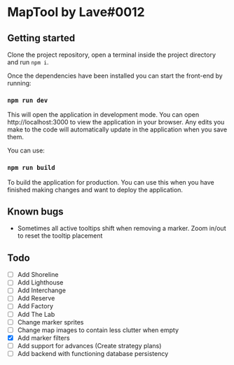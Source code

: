 # MapTool by Lave#0012
 
## Getting started

Clone the project repository, open a terminal inside the project directory and run `npm i`.

Once the dependencies have been installed you can start the front-end by running:
### `npm run dev`
This will open the application in development mode. You can open http://localhost:3000 to view the application in your browser.
Any edits you make to the code will automatically update in the application when you save them.

You can use:
### `npm run build`
To build the application for production. You can use this when you have finished making changes and want to deploy the application.

## Known bugs
- Sometimes all active tooltips shift when removing a marker. Zoom in/out to reset the tooltip placement

## Todo
- [ ] Add Shoreline
- [ ] Add Lighthouse
- [ ] Add Interchange
- [ ] Add Reserve
- [ ] Add Factory
- [ ] Add The Lab
- [ ] Change marker sprites
- [ ] Change map images to contain less clutter when empty
- [X] Add marker filters
- [ ] Add support for advances (Create strategy plans)
- [ ] Add backend with functioning database persistency
